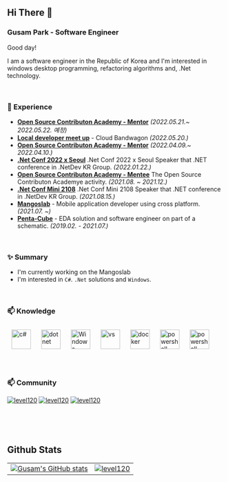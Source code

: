 ## Hi There 👋

### Gusam Park - Software Engineer

Good day!

I am a software engineer in the Republic of Korea and I'm interested in windows desktop programming, refactoring algorithms and, .Net technology.

<br/>

### 💫 Experience
- **[Open Source Contributon Academy - Mentor](https://open-up.notion.site/bfdb2f1732a24838af0d90bcd6f99154)** *(2022.05.21.~ 2022.05.22. 예정)*
- **[Local developer meet up](https://festa.io/events/2296)** - Cloud Bandwagon *(2022.05.20.)*
- **[Open Source Contributon Academy - Mentor](https://open-up.notion.site/c9a649fe964241c8b0c2fd42331c7e95)** *(2022.04.09.~ 2022.04.10.)*
- **[.Net Conf 2022 x Seoul](https://github.com/dotnetdev-kr/dotNETConf-Presentation/tree/main/2022/dotNETConf#net-6%EC%97%90%EC%84%9C-%EB%8F%84%EC%9E%85%EC%98%88%EC%A0%95%EC%9D%B8-maui-%EA%B8%B0%EC%88%A0-%EC%86%8C%EA%B0%9C-%EB%B0%8F-xamarin%EA%B3%BC%EC%9D%98-%EC%B0%A8%EC%9D%B4%EC%A0%90-%EC%95%8C%EC%95%84%EB%B3%B4%EA%B8%B0---%EB%B0%95%EA%B5%AC%EC%82%BC)** .Net Conf 2022 x Seoul Speaker that .NET conference in .NetDev KR Group. *(2022.01.22.)*
- **[Open Source Contributon Academy - Mentee]()** The Open Source Contributon Academye activity. *(2021.08. ~ 2021.12.)*
- **[.Net Conf Mini 2108](https://youtu.be/uYobpnwSdik)** .Net Conf Mini 2108 Speaker that .NET conference in .NetDev KR Group. *(2021.08.15.)*
- **[Mangoslab](http://www.mangoslab.com/)** - Mobile application developer using cross platform. *(2021.07. ~)*
- **[Penta-Cube](http://www.penta-cube.com)** - EDA solution and software engineer on part of a schematic. *(2019.02. - 2021.07.)*

<br/>

### ✨ Summary

- I'm currently working on the Mangoslab
- I'm interested in `C#`. `.Net` solutions and `Windows`.

<br/>

### 📫 Knowledge

<div sttyle='float:left'>
<img style="margin: 10px" src="https://filestore.community.support.microsoft.com/api/images/a7899ec5-bd4c-4b38-9233-173397ef577f" alt="c#" height="45" />
<img style="margin: 10px" src="https://developer.microsoft.com/ko-kr/media/dotnet-logo.svg" alt="dotnet" height="45" />
<img style="margin: 10px" src="https://developer.microsoft.com/ko-kr/media/windows.svg" alt="Windows" height="45" />
<img style="margin: 10px" src="https://developer.microsoft.com/ko-kr/media/visualstudio_purple_logo.png" alt="vs" height="45" />
<img style="margin: 10px" src="https://docs.microsoft.com/ko-kr/windows/images/docker-logo.png" alt="docker" height="45" />
<img style="margin: 10px" src="https://devblogs.microsoft.com/wp-content/uploads/sites/30/2018/09/Powershell_256.png" alt="powershell" height="45" />
<img style="margin: 10px" src="https://resources.jetbrains.com/storage/products/resharper/img/meta/resharper_logo_300x300.png" alt="powershell" height="45" />
</div>

<br/>
<br/>

### 📫 Community

[![level120](https://img.shields.io/badge/github-%2324292e.svg?&style=for-the-badge&logo=github&logoColor=white)](https://github.com/level120)
[![level120](https://img.shields.io/badge/linkedin-%231E77B5.svg?&style=for-the-badge&logo=linkedin&logoColor=white)](https://www.linkedin.com/in/gusam-park)
[![level120](https://img.shields.io/badge/.netdev-%23512BD4.svg?&style=for-the-badge&logo=.net&logoColor=white)](https://forum.dotnetdev.kr/u/level120/summary)

<br/>
<br/>
<br/>


## Github Stats

|||
|:---:|:---:|
|[![Gusam's GitHub stats](https://github-readme-stats.vercel.app/api?username=level120)](https://github.com/level120)|[![level120](https://github-readme-stats.vercel.app/api/top-langs/?username=level120&exclude_repo=Android_MusicPlayer,Vote_of_LeeLab,Infomation_Security,Capstone,Code,ClassRoom,Leaders&langs_count=10&layout=compact&hide=java,html,css)](https://github.com/level120)|

<!--
Here are some ideas to get you started:

- 🔭 I’m currently working on ...
- 🌱 I’m currently learning ...
- 👯 I’m looking to collaborate on ...
- 🤔 I’m looking for help with ...
- 💬 Ask me about ...
- 📫 How to reach me: ...
- 😄 Pronouns: ...
- ⚡ Fun fact: ...
- ...
-->
